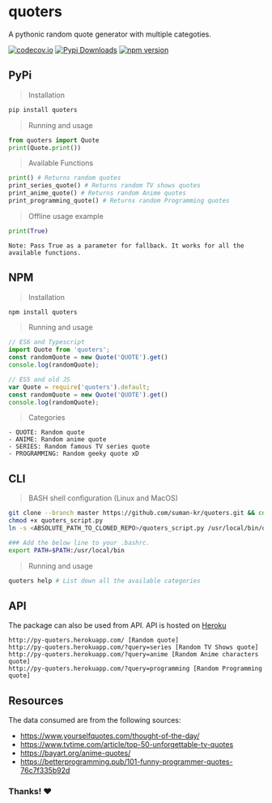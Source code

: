 # quoters
A pythonic random quote generator with multiple categoties.

[![codecov.io](https://codecov.io/github/suman-kr/quoters/coverage.svg?branch=master)](https://codecov.io/github/suman-kr/quoters?branch=master) [![Pypi Downloads](https://pepy.tech/badge/quoters/month)](https://pepy.tech/project/quoters) [![npm version](https://badge.fury.io/js/quoters.svg)](https://badge.fury.io/js/quoters)

## PyPi

> Installation
```sh
pip install quoters
```

> Running and usage
```py
from quoters import Quote
print(Quote.print())
```

> Available Functions
```py
print() # Returns random quotes
print_series_quote() # Returns random TV shows quotes
print_anime_quote() # Returns random Anime quotes
print_programming_quote() # Returns random Programming quotes
```
> Offline usage example
```py
print(True)
```
`Note: Pass True as a parameter for fallback. It works for all the available functions.`

## NPM


> Installation

```sh
npm install quoters
```

> Running and usage

```js
// ES6 and Typescript
import Quote from 'quoters';
const randomQuote = new Quote('QUOTE').get()
console.log(randomQuote);

// ES5 and old JS
var Quote = require('quoters').default;
const randomQuote = new Quote('QUOTE').get()
console.log(randomQuote);
```

> Categories
```
- QUOTE: Random quote
- ANIME: Random anime quote
- SERIES: Random famous TV series quote
- PROGRAMMING: Random geeky quote xD
```

## CLI

> BASH shell configuration (Linux and MacOS)
```sh
git clone --branch master https://github.com/suman-kr/quoters.git && cd quoters
chmod +x quoters_script.py
ln -s <ABSOLUTE_PATH_TO_CLONED_REPO>/quoters_script.py /usr/local/bin/quoters

### Add the below line to your .bashrc. 
export PATH=$PATH:/usr/local/bin 
```
> Running and usage
```sh
quoters help # List down all the available categories
```


## API
The package can also be used from API. API is hosted on [Heroku](https://www.heroku.com/)
```
http://py-quoters.herokuapp.com/ [Random quote]
http://py-quoters.herokuapp.com/?query=series [Random TV Shows quote]
http://py-quoters.herokuapp.com/?query=anime [Random Anime characters quote]
http://py-quoters.herokuapp.com/?query=programming [Random Programming quote]
```

## Resources
The data consumed are from the following sources:
- https://www.yourselfquotes.com/thought-of-the-day/
- https://www.tvtime.com/article/top-50-unforgettable-tv-quotes
- https://bayart.org/anime-quotes/
- https://betterprogramming.pub/101-funny-programmer-quotes-76c7f335b92d

### Thanks! :heart:
